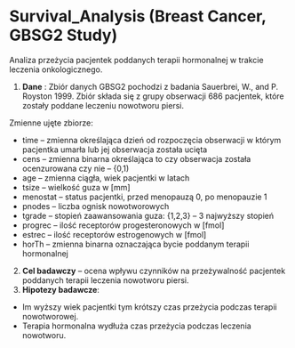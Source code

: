 # Survival_Analysis (Breast Cancer, GBSG2 Study)
Analiza przeżycia pacjentek poddanych terapii hormonalnej w trakcie leczenia onkologicznego.

1. **Dane** :
Zbiór danych GBSG2 pochodzi z badania Sauerbrei, W., and P. Royston 1999. Zbiór składa się z grupy obserwacji 686 pacjentek, które zostały poddane leczeniu nowotworu piersi.

Zmienne ujęte zbiorze:
* time – zmienna określająca dzień od rozpoczęcia obserwacji w którym pacjentka umarła lub
jej obserwacja została ucięta
* cens – zmienna binarna określająca to czy obserwacja została ocenzurowana czy nie – {0,1)
* age – zmienna ciągła, wiek pacjentki w latach
* tsize – wielkość guza w [mm]
* menostat – status pacjentki, przed menopauzą 0, po menopauzie 1
* pnodes – liczba ognisk nowotworowych
* tgrade – stopień zaawansowania guza: {1,2,3} – 3 najwyższy stopień
* progrec – ilość receptorów progesteronowych w [fmol]
* estrec – ilość receptorów estrogenowych w [fmol]
* horTh – zmienna binarna oznaczająca bycie poddanym terapii hormonalnej

2. **Cel badawczy** – ocena wpływu czynników na przeżywalność pacjentek poddanych terapii leczenia nowotworu piersi.
3. **Hipotezy badawcze**:
* Im wyższy wiek pacjentki tym krótszy czas przeżycia podczas terapii nowotworowej.
* Terapia hormonalna wydłuża czas przeżycia podczas leczenia nowotworu.
